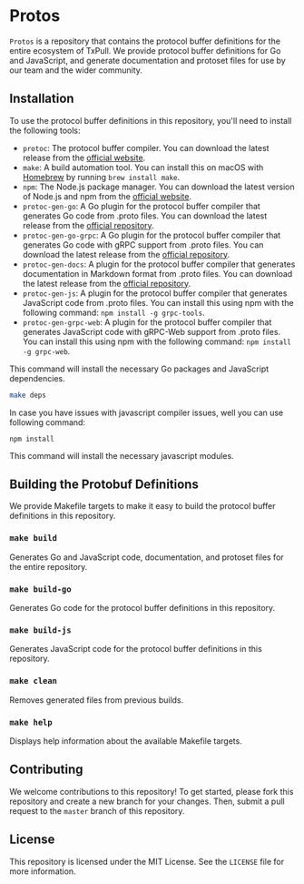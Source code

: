 # Protos

`Protos` is a repository that contains the protocol buffer definitions for the entire ecosystem of TxPull. We provide protocol buffer definitions for Go and JavaScript, and generate documentation and protoset files for use by our team and the wider community.

## Installation

To use the protocol buffer definitions in this repository, you'll need to install the following tools:

- `protoc`: The protocol buffer compiler. You can download the latest release from the [official website](https://github.com/protocolbuffers/protobuf/releases).
- `make`: A build automation tool. You can install this on macOS with [Homebrew](https://brew.sh/) by running `brew install make`.
- `npm`: The Node.js package manager. You can download the latest version of Node.js and npm from the [official website](https://nodejs.org/).
- `protoc-gen-go`: A Go plugin for the protocol buffer compiler that generates Go code from .proto files. You can download the latest release from the [official repository](https://github.com/protocolbuffers/protobuf-go).
- `protoc-gen-go-grpc`: A Go plugin for the protocol buffer compiler that generates Go code with gRPC support from .proto files. You can download the latest release from the [official repository](https://github.com/grpc/grpc-go).
- `protoc-gen-docs`: A plugin for the protocol buffer compiler that generates documentation in Markdown format from .proto files. You can download the latest release from the [official repository](https://github.com/pseudomuto/protoc-gen-doc).
- `protoc-gen-js`: A plugin for the protocol buffer compiler that generates JavaScript code from .proto files. You can install this using npm with the following command: `npm install -g grpc-tools`.
- `protoc-gen-grpc-web`: A plugin for the protocol buffer compiler that generates JavaScript code with gRPC-Web support from .proto files. You can install this using npm with the following command: `npm install -g grpc-web`.


This command will install the necessary Go packages and JavaScript dependencies.

```bash
make deps
```

In case you have issues with javascript compiler issues, well you can use following command:

```
npm install
```

This command will install the necessary javascript modules.

## Building the Protobuf Definitions

We provide Makefile targets to make it easy to build the protocol buffer definitions in this repository.

### `make build`

Generates Go and JavaScript code, documentation, and protoset files for the entire repository.

### `make build-go`

Generates Go code for the protocol buffer definitions in this repository.

### `make build-js`

Generates JavaScript code for the protocol buffer definitions in this repository.

### `make clean`

Removes generated files from previous builds.

### `make help`

Displays help information about the available Makefile targets.

## Contributing

We welcome contributions to this repository! To get started, please fork this repository and create a new branch for your changes. Then, submit a pull request to the `master` branch of this repository.

## License

This repository is licensed under the MIT License. See the `LICENSE` file for more information.